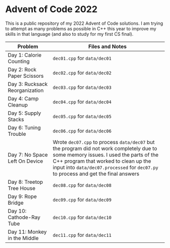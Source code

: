 # Advent of Code 2022
This is a public repository of my 2022 Advent of Code solutions. I am trying to attempt as many problems as possible in C++ this year to improve my skills in that language (and also to study for my first CS final).

| Problem | Files and Notes |
| ------- | ---- |
| Day 1: Calorie Counting | `dec01.cpp` for `data/dec01` |
| Day 2: Rock Paper Scissors | `dec02.cpp` for `data/dec02` |
| Day 3: Rucksack Reorganization | `dec03.cpp` for `data/dec03` |
| Day 4: Camp Cleanup | `dec04.cpp` for `data/dec04` |
| Day 5: Supply Stacks | `dec05.cpp` for `data/dec05` |
| Day 6: Tuning Trouble | `dec06.cpp` for `data/dec06` |
| Day 7: No Space Left On Device | Wrote `dec07.cpp` to process `data/dec07` but the program did not work completely due to some memory issues. I used the parts of the C++ program that worked to clean up the input into `data/dec07.processed` for `dec07.py` to process and get the final answers |
| Day 8: Treetop Tree House | `dec08.cpp` for `data/dec08` |
| Day 9: Rope Bridge | `dec09.cpp` for `data/dec09` |
| Day 10: Cathode-Ray Tube | `dec10.cpp` for `data/dec10` |
| Day 11: Monkey in the Middle | `dec11.cpp` for `data/dec11` |
